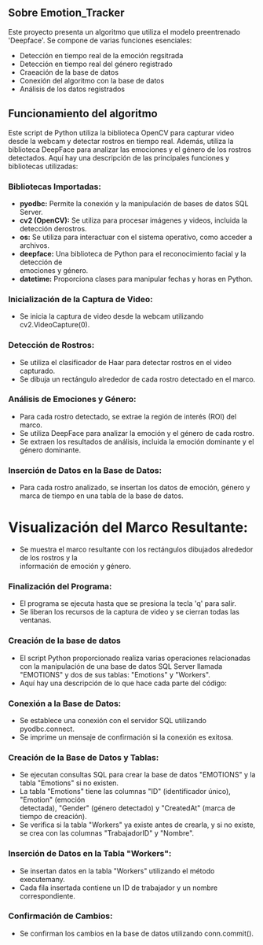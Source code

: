 ## Sobre Emotion_Tracker
Este proyecto presenta un algoritmo que utiliza el modelo preentrenado 'Deepface'. Se compone de varias funciones esenciales:
   + Detección en tiempo real de la emoción regsitrada
   + Detección en tiempo real del género registrado
   + Craeación de la base de datos
   + Conexión del algoritmo con la base de datos
   + Análisis de los datos registrados

## Funcionamiento del algoritmo
Este script de Python utiliza la biblioteca OpenCV para capturar video desde la webcam y detectar rostros en tiempo real. Además, utiliza la biblioteca DeepFace para analizar las emociones y el género de los rostros detectados.
Aquí hay una descripción de las principales funciones y bibliotecas utilizadas:

### Bibliotecas Importadas:
  + **pyodbc:** Permite la conexión y la manipulación de bases de datos SQL Server.
  + **cv2 (OpenCV):** Se utiliza para procesar imágenes y videos, incluida la detección derostros.
  + **os:** Se utiliza para interactuar con el sistema operativo, como acceder a 
    archivos.
  + **deepface:** Una biblioteca de Python para el reconocimiento facial y la detección de   
    emociones y género.
  + **datetime:** Proporciona clases para manipular fechas y horas en Python.
### Inicialización de la Captura de Video:
  + Se inicia la captura de video desde la webcam utilizando cv2.VideoCapture(0).
### Detección de Rostros:
  + Se utiliza el clasificador de Haar para detectar rostros en el video capturado.
  + Se dibuja un rectángulo alrededor de cada rostro detectado en el marco.
### Análisis de Emociones y Género:
  + Para cada rostro detectado, se extrae la región de interés (ROI) del marco.
  + Se utiliza DeepFace para analizar la emoción y el género de cada rostro.
  + Se extraen los resultados de análisis, incluida la emoción dominante y el género dominante.
### Inserción de Datos en la Base de Datos:
  + Para cada rostro analizado, se insertan los datos de emoción, género y marca de tiempo en una     tabla de la base de datos.
# Visualización del Marco Resultante:
  + Se muestra el marco resultante con los rectángulos dibujados alrededor de los rostros y la     
    información de emoción y género.
### Finalización del Programa:
  + El programa se ejecuta hasta que se presiona la tecla 'q' para salir.
  + Se liberan los recursos de la captura de video y se cierran todas las ventanas.

### Creación de la base de datos
  + El script Python proporcionado realiza varias operaciones relacionadas con la manipulación de     una base de datos SQL Server llamada "EMOTIONS" y dos de sus tablas: "Emotions" y "Workers". 
  + Aquí hay una descripción de lo que hace cada parte del código:

### Conexión a la Base de Datos:
  + Se establece una conexión con el servidor SQL utilizando pyodbc.connect.
  + Se imprime un mensaje de confirmación si la conexión es exitosa.
### Creación de la Base de Datos y Tablas:
  + Se ejecutan consultas SQL para crear la base de datos "EMOTIONS" y la tabla "Emotions" si no     existen.
  + La tabla "Emotions" tiene las columnas "ID" (identificador único), "Emotion" (emoción     
   detectada), "Gender" (género detectado) y "CreatedAt" (marca de tiempo de creación).
  + Se verifica si la tabla "Workers" ya existe antes de crearla, y si no existe, se crea con las     columnas "TrabajadorID" y "Nombre".
### Inserción de Datos en la Tabla "Workers":
  + Se insertan datos en la tabla "Workers" utilizando el método executemany.
  + Cada fila insertada contiene un ID de trabajador y un nombre correspondiente.
### Confirmación de Cambios:
  + Se confirman los cambios en la base de datos utilizando conn.commit().
